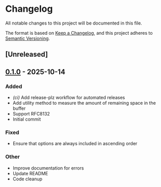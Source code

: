 # Changelog

All notable changes to this project will be documented in this file.

The format is based on [Keep a Changelog](https://keepachangelog.com/en/1.0.0/),
and this project adheres to [Semantic Versioning](https://semver.org/spec/v2.0.0.html).

## [Unreleased]

## [0.1.0](https://github.com/jack-weilage/minicoap/releases/tag/v0.1.0) - 2025-10-14

### Added

- *(ci)* Add release-plz workflow for automated releases
- Add utility method to measure the amount of remaining space in the buffer
- Support RFC8132
- Initial commit

### Fixed

- Ensure that options are always included in ascending order

### Other

- Improve documentation for errors
- Update README
- Code cleanup
